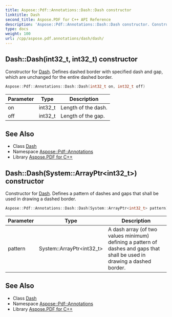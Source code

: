 ```yaml
---
title: Aspose::Pdf::Annotations::Dash::Dash constructor
linktitle: Dash
second_title: Aspose.PDF for C++ API Reference
description: 'Aspose::Pdf::Annotations::Dash::Dash constructor. Constructor for Dash. Defines dashed border with specified dash and gap, which are unchanged for the entire dashed border in C++.'
type: docs
weight: 100
url: /cpp/aspose.pdf.annotations/dash/dash/
---
```

## Dash::Dash(int32_t, int32_t) constructor


Constructor for [Dash](../). Defines dashed border with specified dash and gap, which are unchanged for the entire dashed border.

```cpp
Aspose::Pdf::Annotations::Dash::Dash(int32_t on, int32_t off)
```


| Parameter | Type | Description |
| --- | --- | --- |
| on | int32_t | Length of the dash. |
| off | int32_t | Length of the gap. |

## See Also

* Class [Dash](../)
* Namespace [Aspose::Pdf::Annotations](../../)
* Library [Aspose.PDF for C++](../../../)
## Dash::Dash(System::ArrayPtr\<int32_t\>) constructor


Constructor for [Dash](../). Defines a pattern of dashes and gaps that shall be used in drawing a dashed border.

```cpp
Aspose::Pdf::Annotations::Dash::Dash(System::ArrayPtr<int32_t> pattern)
```


| Parameter | Type | Description |
| --- | --- | --- |
| pattern | System::ArrayPtr\<int32_t\> | A dash array (of two values minimum) defining a pattern of dashes and gaps that shall be used in drawing a dashed border. |

## See Also

* Class [Dash](../)
* Namespace [Aspose::Pdf::Annotations](../../)
* Library [Aspose.PDF for C++](../../../)
